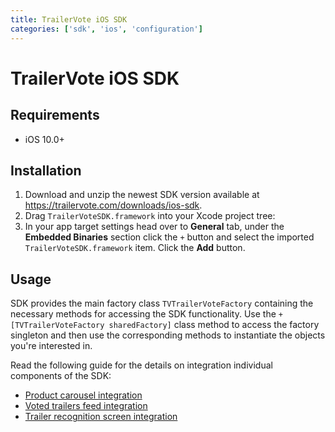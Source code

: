 ```yaml
---
title: TrailerVote iOS SDK
categories: ['sdk', 'ios', 'configuration']
---
```


# TrailerVote iOS SDK

## Requirements

- iOS 10.0+

## Installation

1. Download and unzip the newest SDK version available at https://trailervote.com/downloads/ios-sdk.
2. Drag `TrailerVoteSDK.framework` into your Xcode project tree:
3. In your app target settings head over to **General** tab, under the **Embedded Binaries** section click the `+` button and select the imported `TrailerVoteSDK.framework` item. Click the **Add** button.

## Usage

SDK provides the main factory class `TVTrailerVoteFactory` containing the necessary methods for accessing the SDK functionality. Use the `+[TVTrailerVoteFactory sharedFactory]` class method to access the factory singleton and then use the corresponding methods to instantiate the objects you're interested in.

Read the following guide for the details on integration individual components of the SDK:

- [Product carousel integration](product_carousel_integration)
- [Voted trailers feed integration](voted_trailers_feed_integration)
- [Trailer recognition screen integration](trailer_recognition_screen_integration)
